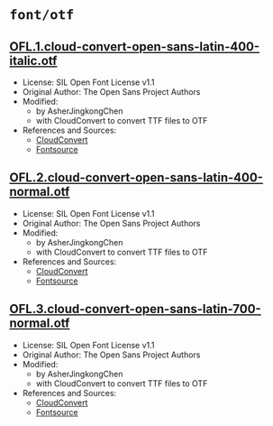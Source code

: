 # `font/otf`

## [OFL.1.cloud-convert-open-sans-latin-400-italic.otf](../files/OFL.1.cloud-convert-open-sans-latin-400-italic.otf)

- License: SIL Open Font License v1.1
- Original Author: The Open Sans Project Authors
- Modified:
  - by AsherJingkongChen
  - with CloudConvert to convert TTF files to OTF
- References and Sources:
  - [CloudConvert](https://cloudconvert.com/ttf-to-otf)
  - [Fontsource](https://api.fontsource.org/v1/download/open-sans)

## [OFL.2.cloud-convert-open-sans-latin-400-normal.otf](../files/OFL.2.cloud-convert-open-sans-latin-400-normal.otf)

- License: SIL Open Font License v1.1
- Original Author: The Open Sans Project Authors
- Modified:
  - by AsherJingkongChen
  - with CloudConvert to convert TTF files to OTF
- References and Sources:
  - [CloudConvert](https://cloudconvert.com/ttf-to-otf)
  - [Fontsource](https://api.fontsource.org/v1/download/open-sans)

## [OFL.3.cloud-convert-open-sans-latin-700-normal.otf](../files/OFL.3.cloud-convert-open-sans-latin-700-normal.otf)

- License: SIL Open Font License v1.1
- Original Author: The Open Sans Project Authors
- Modified:
  - by AsherJingkongChen
  - with CloudConvert to convert TTF files to OTF
- References and Sources:
  - [CloudConvert](https://cloudconvert.com/ttf-to-otf)
  - [Fontsource](https://api.fontsource.org/v1/download/open-sans)
